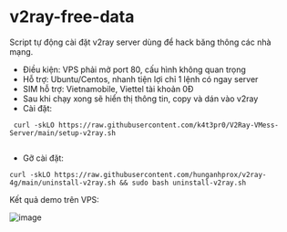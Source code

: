 # v2ray-free-data
Script tự động cài đặt v2ray server dùng để hack băng thông các nhà mạng.

- Điều kiện: VPS phải mở port 80, cấu hình không quan trọng
- Hỗ trợ: Ubuntu/Centos, nhanh tiện lợi chỉ 1 lệnh có ngay server 
- SIM hỗ trợ: Vietnamobile, Viettel tài khoản 0Đ
- Sau khi chạy xong sẽ hiển thị thông tin, copy và dán vào v2ray
- Cài đặt:
```console  
 curl -skLO https://raw.githubusercontent.com/k4t3pr0/V2Ray-VMess-Server/main/setup-v2ray.sh
 
 ```
 - Gỡ cài đặt:
 ```console  
 curl -skLO https://raw.githubusercontent.com/hunganhprox/v2ray-4g/main/uninstall-v2ray.sh && sudo bash uninstall-v2ray.sh
 
 ```
 Kết quả demo trên VPS:
 
 ![image](https://user-images.githubusercontent.com/58414694/168857482-7aa13aea-57ef-4178-8922-c3bbc3dc5126.png)

